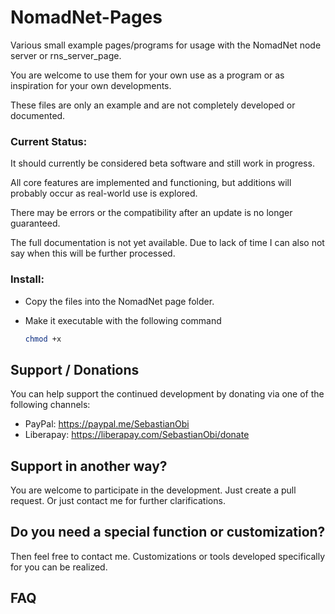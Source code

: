 # NomadNet-Pages
Various small example pages/programs for usage with the NomadNet node server or rns_server_page.

You are welcome to use them for your own use as a program or as inspiration for your own developments.

These files are only an example and are not completely developed or documented.


### Current Status:
It should currently be considered beta software and still work in progress.

All core features are implemented and functioning, but additions will probably occur as real-world use is explored.

There may be errors or the compatibility after an update is no longer guaranteed.

The full documentation is not yet available. Due to lack of time I can also not say when this will be further processed.


### Install:
- Copy the files into the NomadNet page folder.

- Make it executable with the following command
  ```bash
  chmod +x
  ```


## Support / Donations
You can help support the continued development by donating via one of the following channels:

- PayPal: https://paypal.me/SebastianObi
- Liberapay: https://liberapay.com/SebastianObi/donate


## Support in another way?
You are welcome to participate in the development. Just create a pull request. Or just contact me for further clarifications.


## Do you need a special function or customization?
Then feel free to contact me. Customizations or tools developed specifically for you can be realized.


## FAQ
